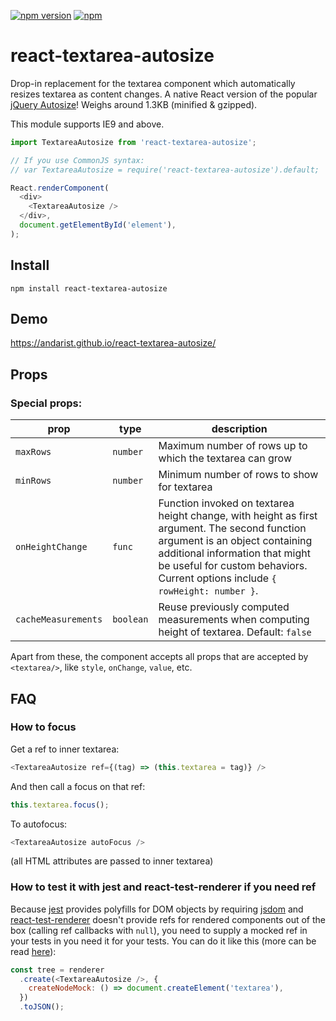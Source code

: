 [![npm version](https://img.shields.io/npm/v/react-textarea-autosize.svg)](https://www.npmjs.com/package/react-textarea-autosize)
[![npm](https://img.shields.io/npm/dm/react-textarea-autosize.svg)](https://www.npmjs.com/package/react-textarea-autosize)

# react-textarea-autosize

Drop-in replacement for the textarea component which automatically resizes
textarea as content changes. A native React version of the popular
[jQuery Autosize](https://www.jacklmoore.com/autosize/)! Weighs
around <span class="weight">1.3KB</span> (minified & gzipped).

This module supports IE9 and above.

```javascript
import TextareaAutosize from 'react-textarea-autosize';

// If you use CommonJS syntax:
// var TextareaAutosize = require('react-textarea-autosize').default;

React.renderComponent(
  <div>
    <TextareaAutosize />
  </div>,
  document.getElementById('element'),
);
```

## Install

`npm install react-textarea-autosize`

## Demo

https://andarist.github.io/react-textarea-autosize/

## Props

### Special props:

| prop                | type      | description                                                                                                                                                                                                                                        |
| ------------------- | --------- | -------------------------------------------------------------------------------------------------------------------------------------------------------------------------------------------------------------------------------------------------- |
| `maxRows`           | `number`  | Maximum number of rows up to which the textarea can grow                                                                                                                                                                                           |
| `minRows`           | `number`  | Minimum number of rows to show for textarea                                                                                                                                                                                                        |
| `onHeightChange`    | `func`    | Function invoked on textarea height change, with height as first argument. The second function argument is an object containing additional information that might be useful for custom behaviors. Current options include `{ rowHeight: number }`. |
| `cacheMeasurements` | `boolean` | Reuse previously computed measurements when computing height of textarea. Default: `false`                                                                                                                                                         |

Apart from these, the component accepts all props that are accepted by `<textarea/>`, like `style`, `onChange`, `value`, etc.

## FAQ

### How to focus

Get a ref to inner textarea:

```js
<TextareaAutosize ref={(tag) => (this.textarea = tag)} />
```

And then call a focus on that ref:

```js
this.textarea.focus();
```

To autofocus:

```js
<TextareaAutosize autoFocus />
```

(all HTML attributes are passed to inner textarea)

### How to test it with jest and react-test-renderer if you need ref

Because [jest](https://github.com/facebook/jest) provides polyfills for DOM
objects by requiring [jsdom](https://github.com/tmpvar/jsdom) and
[react-test-renderer](https://www.npmjs.com/package/react-test-renderer) doesn't
provide refs for rendered components out of the box (calling ref callbacks with
`null`), you need to supply a mocked ref in your tests in you need it for your tests.
You can do it like this (more can be read
[here](https://github.com/facebook/react/issues/7740#issuecomment-247335106)):

```js
const tree = renderer
  .create(<TextareaAutosize />, {
    createNodeMock: () => document.createElement('textarea'),
  })
  .toJSON();
```
